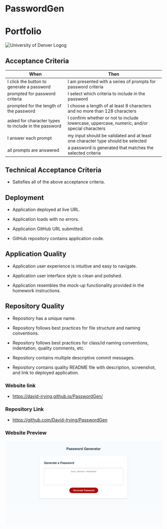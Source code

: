 # PasswordGen

# Portfolio
![University of Denver Logog](https://d92mrp7hetgfk.cloudfront.net/images/sites/misc/denver-switchup-thumbnail-a/original.png?1560210160)
## Acceptance Criteria
 |When       | Then
 | --------- |--------
 | I click the button to generate a password | I am presented with a series of prompts for password criteria
 | prompted for password criteria | I select which criteria to include in the password
 | prompted for the length of the password | I choose a length of at least 8 characters and no more than 128 characters
 | asked for character types to include in the password | I confirm whether or not to include lowercase, uppercase, numeric, and/or special characters
 | I answer each prompt | my input should be validated and at least one character type should be selected
 | all prompts are answered | a password is generated that matches the selected criteria | the password is generated | the password is either displayed in an alert or written to the page
 ## Technical Acceptance Criteria
* Satisfies all of the above acceptance criteria.

## Deployment
* Application deployed at live URL.

* Application loads with no errors.

* Application GitHub URL submitted.

* GitHub repository contains application code.
## Application Quality
* Application user experience is intuitive and easy to navigate.

* Application user interface style is clean and polished.

* Application resembles the mock-up functionality provided in the homework instructions.
## Repository Quality
* Repository has a unique name.

* Repository follows best practices for file structure and naming conventions.

* Repository follows best practices for class/id naming conventions, indentation, quality comments, etc.

* Repository contains multiple descriptive commit messages.

* Repository contains quality README file with description, screenshot, and link to deployed application.

### Website link
*  https://david-irving.github.io/PasswordGen/

### Repository Link
* https://github.com/David-Irving/PasswordGen

### Website Preview
![Website Preview](https://github.com/David-Irving/PasswordGen/blob/main/images/PasswordGenerator.png)
